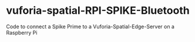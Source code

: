 # vuforia-spatial-RPI-SPIKE-Bluetooth
Code to connect a Spike Prime to a Vuforia-Spatial-Edge-Server on a Raspberry Pi 
